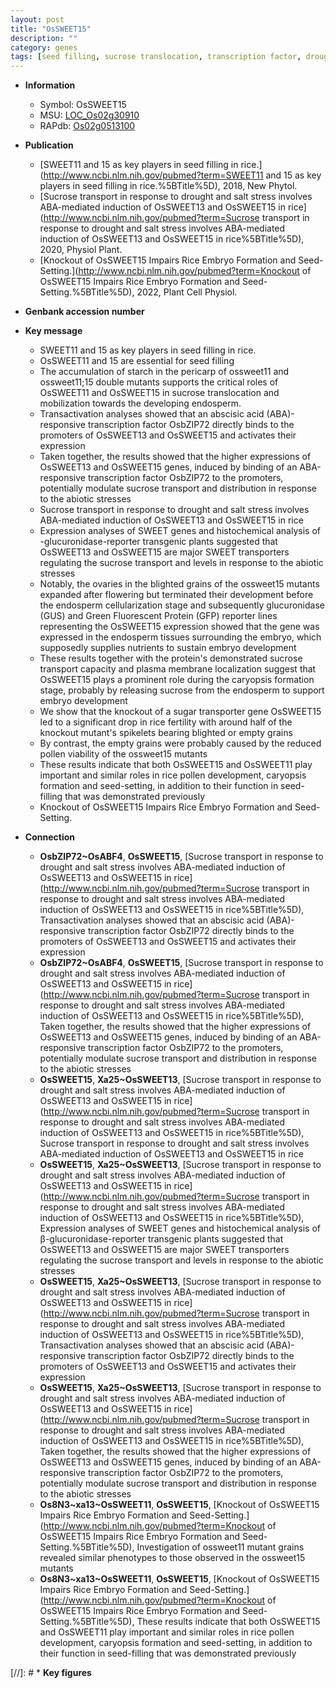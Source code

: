 ```yaml
---
layout: post
title: "OsSWEET15"
description: ""
category: genes
tags: [seed filling, sucrose translocation, transcription factor, drought, salt, abiotic stress, salt stress, stress, biotic stress, abscisic acid, sucrose, development, fertility, pollen, pollen development, transporter, endosperm, sugar, plasma membrane, flowering, sugar transport, embryo, embryo development, endosperm cellularization, sucrose transport]
---
```


* **Information**  
    + Symbol: OsSWEET15  
    + MSU: [LOC_Os02g30910](http://rice.uga.edu/cgi-bin/ORF_infopage.cgi?orf=LOC_Os02g30910)  
    + RAPdb: [Os02g0513100](https://rapdb.dna.affrc.go.jp/locus/?name=Os02g0513100)  

* **Publication**  
    + [SWEET11 and 15 as key players in seed filling in rice.](http://www.ncbi.nlm.nih.gov/pubmed?term=SWEET11 and 15 as key players in seed filling in rice.%5BTitle%5D), 2018, New Phytol.
    + [Sucrose transport in response to drought and salt stress involves ABA-mediated induction of OsSWEET13 and OsSWEET15 in rice](http://www.ncbi.nlm.nih.gov/pubmed?term=Sucrose transport in response to drought and salt stress involves ABA-mediated induction of OsSWEET13 and OsSWEET15 in rice%5BTitle%5D), 2020, Physiol Plant.
    + [Knockout of OsSWEET15 Impairs Rice Embryo Formation and Seed-Setting.](http://www.ncbi.nlm.nih.gov/pubmed?term=Knockout of OsSWEET15 Impairs Rice Embryo Formation and Seed-Setting.%5BTitle%5D), 2022, Plant Cell Physiol.

* **Genbank accession number**  

* **Key message**  
    + SWEET11 and 15 as key players in seed filling in rice.
    + OsSWEET11 and 15 are essential for seed filling
    + The accumulation of starch in the pericarp of ossweet11 and ossweet11;15 double mutants supports the critical roles of OsSWEET11 and OsSWEET15 in sucrose translocation and mobilization towards the developing endosperm.
    + Transactivation analyses showed that an abscisic acid (ABA)-responsive transcription factor OsbZIP72 directly binds to the promoters of OsSWEET13 and OsSWEET15 and activates their expression
    + Taken together, the results showed that the higher expressions of OsSWEET13 and OsSWEET15 genes, induced by binding of an ABA-responsive transcription factor OsbZIP72 to the promoters, potentially modulate sucrose transport and distribution in response to the abiotic stresses
    + Sucrose transport in response to drought and salt stress involves ABA-mediated induction of OsSWEET13 and OsSWEET15 in rice
    + Expression analyses of SWEET genes and histochemical analysis of <a6><c2>-glucuronidase-reporter transgenic plants suggested that OsSWEET13 and OsSWEET15 are major SWEET transporters regulating the sucrose transport and levels in response to the abiotic stresses
    + Notably, the ovaries in the blighted grains of the ossweet15 mutants expanded after flowering but terminated their development before the endosperm cellularization stage and subsequently glucuronidase (GUS) and Green Fluorescent Protein (GFP) reporter lines representing the OsSWEET15 expression showed that the gene was expressed in the endosperm tissues surrounding the embryo, which supposedly supplies nutrients to sustain embryo development
    + These results together with the protein&#x27;s demonstrated sucrose transport capacity and plasma membrane localization suggest that OsSWEET15 plays a prominent role during the caryopsis formation stage, probably by releasing sucrose from the endosperm to support embryo development
    + We show that the knockout of a sugar transporter gene OsSWEET15 led to a significant drop in rice fertility with around half of the knockout mutant&#x27;s spikelets bearing blighted or empty grains
    + By contrast, the empty grains were probably caused by the reduced pollen viability of the ossweet15 mutants
    + These results indicate that both OsSWEET15 and OsSWEET11 play important and similar roles in rice pollen development, caryopsis formation and seed-setting, in addition to their function in seed-filling that was demonstrated previously
    + Knockout of OsSWEET15 Impairs Rice Embryo Formation and Seed-Setting.

* **Connection**  
    + __OsbZIP72~OsABF4__, __OsSWEET15__, [Sucrose transport in response to drought and salt stress involves ABA-mediated induction of OsSWEET13 and OsSWEET15 in rice](http://www.ncbi.nlm.nih.gov/pubmed?term=Sucrose transport in response to drought and salt stress involves ABA-mediated induction of OsSWEET13 and OsSWEET15 in rice%5BTitle%5D),  Transactivation analyses showed that an abscisic acid (ABA)-responsive transcription factor OsbZIP72 directly binds to the promoters of OsSWEET13 and OsSWEET15 and activates their expression
    + __OsbZIP72~OsABF4__, __OsSWEET15__, [Sucrose transport in response to drought and salt stress involves ABA-mediated induction of OsSWEET13 and OsSWEET15 in rice](http://www.ncbi.nlm.nih.gov/pubmed?term=Sucrose transport in response to drought and salt stress involves ABA-mediated induction of OsSWEET13 and OsSWEET15 in rice%5BTitle%5D),  Taken together, the results showed that the higher expressions of OsSWEET13 and OsSWEET15 genes, induced by binding of an ABA-responsive transcription factor OsbZIP72 to the promoters, potentially modulate sucrose transport and distribution in response to the abiotic stresses
    + __OsSWEET15__, __Xa25~OsSWEET13__, [Sucrose transport in response to drought and salt stress involves ABA-mediated induction of OsSWEET13 and OsSWEET15 in rice](http://www.ncbi.nlm.nih.gov/pubmed?term=Sucrose transport in response to drought and salt stress involves ABA-mediated induction of OsSWEET13 and OsSWEET15 in rice%5BTitle%5D), Sucrose transport in response to drought and salt stress involves ABA-mediated induction of OsSWEET13 and OsSWEET15 in rice
    + __OsSWEET15__, __Xa25~OsSWEET13__, [Sucrose transport in response to drought and salt stress involves ABA-mediated induction of OsSWEET13 and OsSWEET15 in rice](http://www.ncbi.nlm.nih.gov/pubmed?term=Sucrose transport in response to drought and salt stress involves ABA-mediated induction of OsSWEET13 and OsSWEET15 in rice%5BTitle%5D),  Expression analyses of SWEET genes and histochemical analysis of β-glucuronidase-reporter transgenic plants suggested that OsSWEET13 and OsSWEET15 are major SWEET transporters regulating the sucrose transport and levels in response to the abiotic stresses
    + __OsSWEET15__, __Xa25~OsSWEET13__, [Sucrose transport in response to drought and salt stress involves ABA-mediated induction of OsSWEET13 and OsSWEET15 in rice](http://www.ncbi.nlm.nih.gov/pubmed?term=Sucrose transport in response to drought and salt stress involves ABA-mediated induction of OsSWEET13 and OsSWEET15 in rice%5BTitle%5D),  Transactivation analyses showed that an abscisic acid (ABA)-responsive transcription factor OsbZIP72 directly binds to the promoters of OsSWEET13 and OsSWEET15 and activates their expression
    + __OsSWEET15__, __Xa25~OsSWEET13__, [Sucrose transport in response to drought and salt stress involves ABA-mediated induction of OsSWEET13 and OsSWEET15 in rice](http://www.ncbi.nlm.nih.gov/pubmed?term=Sucrose transport in response to drought and salt stress involves ABA-mediated induction of OsSWEET13 and OsSWEET15 in rice%5BTitle%5D),  Taken together, the results showed that the higher expressions of OsSWEET13 and OsSWEET15 genes, induced by binding of an ABA-responsive transcription factor OsbZIP72 to the promoters, potentially modulate sucrose transport and distribution in response to the abiotic stresses
    + __Os8N3~xa13~OsSWEET11__, __OsSWEET15__, [Knockout of OsSWEET15 Impairs Rice Embryo Formation and Seed-Setting.](http://www.ncbi.nlm.nih.gov/pubmed?term=Knockout of OsSWEET15 Impairs Rice Embryo Formation and Seed-Setting.%5BTitle%5D),  Investigation of ossweet11 mutant grains revealed similar phenotypes to those observed in the ossweet15 mutants
    + __Os8N3~xa13~OsSWEET11__, __OsSWEET15__, [Knockout of OsSWEET15 Impairs Rice Embryo Formation and Seed-Setting.](http://www.ncbi.nlm.nih.gov/pubmed?term=Knockout of OsSWEET15 Impairs Rice Embryo Formation and Seed-Setting.%5BTitle%5D),  These results indicate that both OsSWEET15 and OsSWEET11 play important and similar roles in rice pollen development, caryopsis formation and seed-setting, in addition to their function in seed-filling that was demonstrated previously

[//]: # * **Key figures**  


